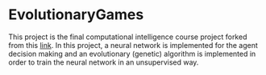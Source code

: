 # EvolutionaryGames

This project is the final computational intelligence course project forked from this [link](https://github.com/HosseinZaredar/EvolutionaryGames).
In this project, a neural network is implemented for the agent decision making and an evolutionary (genetic) algorithm is implemented in order to train the neural network in an unsupervised way.
